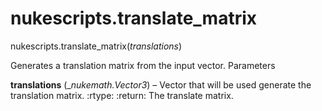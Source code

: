 # nukescripts.translate_matrix
nukescripts.translate_matrix(_translations_)

Generates a translation matrix from the input vector.
Parameters

**translations** (__nukemath.Vector3_) – Vector that will be used generate the translation
matrix. :rtype: :return: The translate matrix.